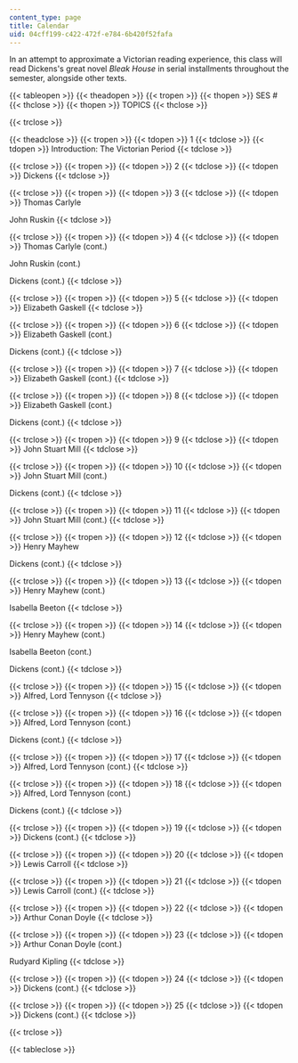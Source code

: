 ```yaml
---
content_type: page
title: Calendar
uid: 04cff199-c422-472f-e784-6b420f52fafa
---
```


In an attempt to approximate a Victorian reading experience, this class will read Dickens's great novel _Bleak House_ in serial installments throughout the semester, alongside other texts.

{{< tableopen >}}
{{< theadopen >}}
{{< tropen >}}
{{< thopen >}}
SES #
{{< thclose >}}
{{< thopen >}}
TOPICS
{{< thclose >}}

{{< trclose >}}

{{< theadclose >}}
{{< tropen >}}
{{< tdopen >}}
1
{{< tdclose >}}
{{< tdopen >}}
Introduction: The Victorian Period
{{< tdclose >}}

{{< trclose >}}
{{< tropen >}}
{{< tdopen >}}
2
{{< tdclose >}}
{{< tdopen >}}
Dickens
{{< tdclose >}}

{{< trclose >}}
{{< tropen >}}
{{< tdopen >}}
3
{{< tdclose >}}
{{< tdopen >}}
Thomas Carlyle  
  
John Ruskin
{{< tdclose >}}

{{< trclose >}}
{{< tropen >}}
{{< tdopen >}}
4
{{< tdclose >}}
{{< tdopen >}}
Thomas Carlyle (cont.)  
  
John Ruskin (cont.)  
  
Dickens (cont.)
{{< tdclose >}}

{{< trclose >}}
{{< tropen >}}
{{< tdopen >}}
5
{{< tdclose >}}
{{< tdopen >}}
Elizabeth Gaskell
{{< tdclose >}}

{{< trclose >}}
{{< tropen >}}
{{< tdopen >}}
6
{{< tdclose >}}
{{< tdopen >}}
Elizabeth Gaskell (cont.)  
  
Dickens (cont.)
{{< tdclose >}}

{{< trclose >}}
{{< tropen >}}
{{< tdopen >}}
7
{{< tdclose >}}
{{< tdopen >}}
Elizabeth Gaskell (cont.)
{{< tdclose >}}

{{< trclose >}}
{{< tropen >}}
{{< tdopen >}}
8
{{< tdclose >}}
{{< tdopen >}}
Elizabeth Gaskell (cont.)  
  
Dickens (cont.)
{{< tdclose >}}

{{< trclose >}}
{{< tropen >}}
{{< tdopen >}}
9
{{< tdclose >}}
{{< tdopen >}}
John Stuart Mill
{{< tdclose >}}

{{< trclose >}}
{{< tropen >}}
{{< tdopen >}}
10
{{< tdclose >}}
{{< tdopen >}}
John Stuart Mill (cont.)  
  
Dickens (cont.)
{{< tdclose >}}

{{< trclose >}}
{{< tropen >}}
{{< tdopen >}}
11
{{< tdclose >}}
{{< tdopen >}}
John Stuart Mill (cont.)
{{< tdclose >}}

{{< trclose >}}
{{< tropen >}}
{{< tdopen >}}
12
{{< tdclose >}}
{{< tdopen >}}
Henry Mayhew  
  
Dickens (cont.)
{{< tdclose >}}

{{< trclose >}}
{{< tropen >}}
{{< tdopen >}}
13
{{< tdclose >}}
{{< tdopen >}}
Henry Mayhew (cont.)  
  
Isabella Beeton
{{< tdclose >}}

{{< trclose >}}
{{< tropen >}}
{{< tdopen >}}
14
{{< tdclose >}}
{{< tdopen >}}
Henry Mayhew (cont.)  
  
Isabella Beeton (cont.)  
  
Dickens (cont.)
{{< tdclose >}}

{{< trclose >}}
{{< tropen >}}
{{< tdopen >}}
15
{{< tdclose >}}
{{< tdopen >}}
Alfred, Lord Tennyson
{{< tdclose >}}

{{< trclose >}}
{{< tropen >}}
{{< tdopen >}}
16
{{< tdclose >}}
{{< tdopen >}}
Alfred, Lord Tennyson (cont.)  
  
Dickens (cont.)
{{< tdclose >}}

{{< trclose >}}
{{< tropen >}}
{{< tdopen >}}
17
{{< tdclose >}}
{{< tdopen >}}
Alfred, Lord Tennyson (cont.)
{{< tdclose >}}

{{< trclose >}}
{{< tropen >}}
{{< tdopen >}}
18
{{< tdclose >}}
{{< tdopen >}}
Alfred, Lord Tennyson (cont.)  
  
Dickens (cont.)
{{< tdclose >}}

{{< trclose >}}
{{< tropen >}}
{{< tdopen >}}
19
{{< tdclose >}}
{{< tdopen >}}
Dickens (cont.)
{{< tdclose >}}

{{< trclose >}}
{{< tropen >}}
{{< tdopen >}}
20
{{< tdclose >}}
{{< tdopen >}}
Lewis Carroll
{{< tdclose >}}

{{< trclose >}}
{{< tropen >}}
{{< tdopen >}}
21
{{< tdclose >}}
{{< tdopen >}}
Lewis Carroll (cont.)
{{< tdclose >}}

{{< trclose >}}
{{< tropen >}}
{{< tdopen >}}
22
{{< tdclose >}}
{{< tdopen >}}
Arthur Conan Doyle
{{< tdclose >}}

{{< trclose >}}
{{< tropen >}}
{{< tdopen >}}
23
{{< tdclose >}}
{{< tdopen >}}
Arthur Conan Doyle (cont.)  
  
Rudyard Kipling
{{< tdclose >}}

{{< trclose >}}
{{< tropen >}}
{{< tdopen >}}
24
{{< tdclose >}}
{{< tdopen >}}
Dickens (cont.)
{{< tdclose >}}

{{< trclose >}}
{{< tropen >}}
{{< tdopen >}}
25
{{< tdclose >}}
{{< tdopen >}}
Dickens (cont.)
{{< tdclose >}}

{{< trclose >}}

{{< tableclose >}}